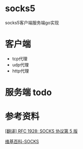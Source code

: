 # socks5
socks5客户端服务端go实现

# 客户端

- tcp代理
- udp代理
- http代理

# 服务端 todo

# 参考资料
[[翻译] RFC 1928: SOCKS 协议第 5 版](https://luyuhuang.tech/2020/08/27/rfc1928.html#7-%E5%9F%BA%E4%BA%8E-udp-%E5%AE%A2%E6%88%B7%E7%AB%AF%E7%9A%84%E8%BF%87%E7%A8%8B)

[维基百科-SOCKS](https://zh.wikipedia.org/wiki/SOCKS)